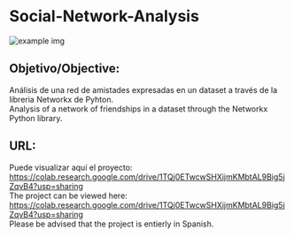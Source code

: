 # Social-Network-Analysis
![example img](https://github.com/user-attachments/assets/186a7622-fc0f-4698-86e1-a76e06c04474)


## Objetivo/Objective:
Análisis de una red de amistades expresadas en un dataset a través de la libreria Networkx de Pyhton.  
Analysis of a network of friendships  in a dataset through the Networkx Python library.
## URL:
Puede visualizar aquí el proyecto: https://colab.research.google.com/drive/1TQj0ETwcwSHXijmKMbtAL9Big5jZqvB4?usp=sharing  
The project can be viewed here: https://colab.research.google.com/drive/1TQj0ETwcwSHXijmKMbtAL9Big5jZqvB4?usp=sharing    
Please be advised that the project is entierly in Spanish. 
